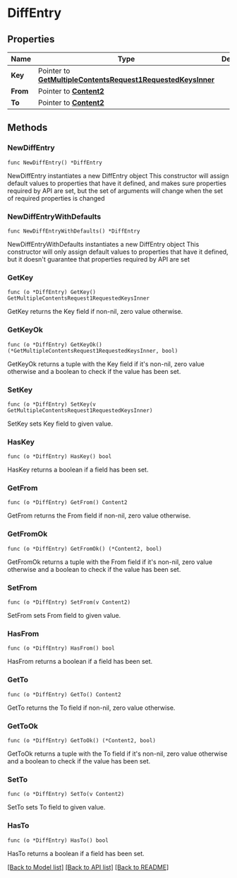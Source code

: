 # DiffEntry

## Properties

Name | Type | Description | Notes
------------ | ------------- | ------------- | -------------
**Key** | Pointer to [**GetMultipleContentsRequest1RequestedKeysInner**](GetMultipleContentsRequest1RequestedKeysInner.md) |  | [optional] 
**From** | Pointer to [**Content2**](Content2.md) |  | [optional] 
**To** | Pointer to [**Content2**](Content2.md) |  | [optional] 

## Methods

### NewDiffEntry

`func NewDiffEntry() *DiffEntry`

NewDiffEntry instantiates a new DiffEntry object
This constructor will assign default values to properties that have it defined,
and makes sure properties required by API are set, but the set of arguments
will change when the set of required properties is changed

### NewDiffEntryWithDefaults

`func NewDiffEntryWithDefaults() *DiffEntry`

NewDiffEntryWithDefaults instantiates a new DiffEntry object
This constructor will only assign default values to properties that have it defined,
but it doesn't guarantee that properties required by API are set

### GetKey

`func (o *DiffEntry) GetKey() GetMultipleContentsRequest1RequestedKeysInner`

GetKey returns the Key field if non-nil, zero value otherwise.

### GetKeyOk

`func (o *DiffEntry) GetKeyOk() (*GetMultipleContentsRequest1RequestedKeysInner, bool)`

GetKeyOk returns a tuple with the Key field if it's non-nil, zero value otherwise
and a boolean to check if the value has been set.

### SetKey

`func (o *DiffEntry) SetKey(v GetMultipleContentsRequest1RequestedKeysInner)`

SetKey sets Key field to given value.

### HasKey

`func (o *DiffEntry) HasKey() bool`

HasKey returns a boolean if a field has been set.

### GetFrom

`func (o *DiffEntry) GetFrom() Content2`

GetFrom returns the From field if non-nil, zero value otherwise.

### GetFromOk

`func (o *DiffEntry) GetFromOk() (*Content2, bool)`

GetFromOk returns a tuple with the From field if it's non-nil, zero value otherwise
and a boolean to check if the value has been set.

### SetFrom

`func (o *DiffEntry) SetFrom(v Content2)`

SetFrom sets From field to given value.

### HasFrom

`func (o *DiffEntry) HasFrom() bool`

HasFrom returns a boolean if a field has been set.

### GetTo

`func (o *DiffEntry) GetTo() Content2`

GetTo returns the To field if non-nil, zero value otherwise.

### GetToOk

`func (o *DiffEntry) GetToOk() (*Content2, bool)`

GetToOk returns a tuple with the To field if it's non-nil, zero value otherwise
and a boolean to check if the value has been set.

### SetTo

`func (o *DiffEntry) SetTo(v Content2)`

SetTo sets To field to given value.

### HasTo

`func (o *DiffEntry) HasTo() bool`

HasTo returns a boolean if a field has been set.


[[Back to Model list]](../README.md#documentation-for-models) [[Back to API list]](../README.md#documentation-for-api-endpoints) [[Back to README]](../README.md)


